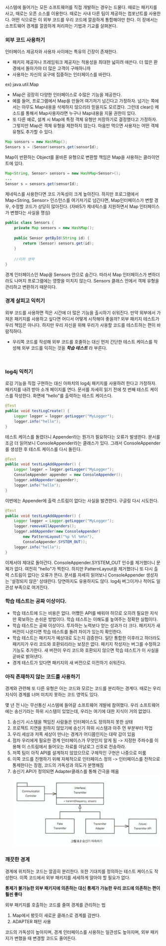 시스템에 들어가는 모든 소프트웨어를 직접 개발하는 경우는 드물다. 때로는 패키지를 사고, 때로는 오픈 소스를 이용한다. 때로는 사내 다른 팀이 제공하는 컴포넌트를 사용한다. 어떤 식으로든 이 외부 코드를 우리 코드에 깔끔하게 통합해야만 한다. 이 장에서는 소프트웨어 경계를 깔끔하게 처리하는 기법과 기교를 살펴본다. 

### 외부 코드 사용하기
인터페이스 제공자와 사용자 사이에는 특유의 긴장이 존재한다.
- 패키지 제공자나 프레임워크 제공자는 적용성을 최대한 넓히려 애쓴다. 더 많은 환경에서 돌아가야 더 많은 고객이 구매하니까
- 사용자는 자신의 요구에 집중하는 인터페이스를 바란다.


ex) java.util.Map
- Map은 굉장히 다양한 인터페이스로 수많은 기능을 제공한다.
- 예를 들어, 프로그램에서 Map을 만들어 여기저기 넘긴다고 가정하자. 넘기는 쪽에서는 아무도 Map내용을 삭제하지 않으리라 믿을지도 모르겠다. 그런데 clear() 메소드를 통해서 Map사용자라면 누구나 Map내용을 지울 권한이 있다.
- 또 다른 예로, 설계 시 Map에 특정 객체 유형만 저장하기로 결정했다고 가정하자. 그렇지만 Map은 객체 유형을 제한하지 않는다. 마음만 먹으면 사용자는 어떤 객체 유형도 추가할 수 있다.


```java
Map sonsors = new HashMap();
Sensors s = (Sensor)sensors.get(sonsorId);
```
Map이 반환하는 Object를 올바른 유형으로 변환할 책임은 Map을 사용하는 클라이언트에 있다. 


```java
Map<String, Sensor> sensors = new HashMap<Sensor>();
...
Sensor s = sensors.get(sensorId);
```
제네릭스를 사용한다면 코드 가독성이 크게 높아진다.
하지만 프로그램에서 Map<String, Sensor> 인스턴스를 여기저기로 넘긴다면, Map인터페이스가 변할 경우, 수정할 코드가 상당히 많아진다. (자바5가 제네릭스를 지원하면서 Map 인터페이스가 변했다는 사실을 명심)


```java
public class Sensors {
	private Map sensors = new HashMap();

	public Sensor getById(String id) {
		return (Sensor) sensors.get(id);
	}

	//이하 생략
}
```
경계 인터페이스인 Map을 Sensors 안으로 숨긴다. 따라서 Map 인터페이스가 변하더라도 나머지 프로그램에는 영향을 미치지 않는다. Sensors 클래스 안에서 객체 유형을 관리하고 변환하기 때문이다.
<br>


### 경계 살피고 익히기
외부 코드를 사용하면 적은 시간에 더 많은 기능을 출시하기 쉬워진다. 만약 외부에서 가져온 패키지를 사용하고 싶다면 어디서 어떻게 시작해야 좋을까? 외부 패키지 테스트가 우리 책임은 아니다. 하지만 우리 자신을 위해 우리가 사용할 코드를 테스트하는 편이 바람직하다.
- 우리쪽 코드를 작성해 외부 코드를 호줄하는 대신 먼저 간단한 테스트 케이스를 작성해 외부 코드를 익히는 것을 ***학습 테스트*** 라 부른다.
<br>


### log4j 익히기
로깅 기능을 직접 구현하는 대신 아파치의 log4j 패키지를 사용하려 한다고 가정하자. 패키지를 내려 받아 소개 페이지를 연다. 문서를 자세히 읽기 전에 첫 번째 테스트 케이스를 작성한다. 화면에 "hello"를 출력하는 테스트 케이스다.

```java
@Test
public void testLogCreate() {
	Logger logger = logger.getLogger("MyLogger");
	logger.info("hello");
}
```
테스트 케이스를 돌렸더니 Appender라는 뭔가가 필요하다는 오류가 발생한다.
문서를 조금 더 읽어보니 ConsoleAppender라는 클래스가 있다. 그래서 ConsoleAppender를 생성한 후 테스트 케이스를 다시 돌린다.


```java
@Test
public void testLogAddAppender() {
	Logger logger = logger.getLogger("MyLogger");
	ConsoleAppender appender = new ConsoleAppender();
	logger.addAppender(appender);
	logger.info("hello");
}
```
이번에는 Appender에 출력 스트림이 없다는 사실을 발견한다. 구글링 다시 시도한다.


```java
@Test
public void testLogAddAppender() {
	Logger logger = Logger.getLogger("MyLogger");
	logger.removeAllAppenders();
	logger.addAppender(new ConsoleAppender(
		new PatternLayout("%p %t %m%n"),
		ConsoleAppender.SYSTEM_OUT));
	logger.info("hello");
}
```
이제서야 제대로 돌아간다. ConsoleAppender.SYSTEM_OUT 인수를 제거했더니 문제가 없다. 여전히 "hello"가 찍힌다. 하지만 PatternLayout을 제거했더니 또 다시 출력 스트림이 없다는 오류가 뜬다. 문서를 자세히 읽어보니  ConsoleAppender 생성자는 '설정되지 않은' 상태란다. 당연하지도 유용하지도 않다. log4j 버그이거나 적어도 일관성 부족으로 여겨진다.


### 학습 테스트는 공짜 이상이다.
- 학습 테스트에 드는 비용은 없다. 어쨌든 API를 배워야 하므로 오히려 필요한 지식만 확보하는 손쉬운 방법이다. 학습 테스트는 이해도를 높여주는 정확한 실험이다.
- 학습 테스트는 공짜 이상이다. 투자하는 노력보다 얻는 성과가 더 크다. 패키지가 새 버전이 나온다면 학습 테스트를 돌려 차이가 있는지 확인한다.
- 학습 테스트는 패키지가 예상대로 도는지 검증한다. 일단 통합한 이후라고 하더라도 패키지가 우리 코드와 호환되리라는 보장은 없다. 패키지 작성자는 버그를 수정하고 기능도 추가한다. 새 버전이 우리 코드와 호환되지 않으면 학습 테스트가 이 사실을 곧바로 밝혀낸다.
- 경계 테스트가 있다면 패키지의 새 버전으로 이전하기 쉬워진다.


### 아직 존재하지 않는 코드를 사용하기
경계와 관련해 또 다른 유형은 아는 코드와 모르는 코드를 분리하는 경계다. 때로는 우리 지식이 경계를 너머 미치지 못하는 코드 영역도 있다.


몇 년 전 나는 무선통신 시스템에 들어갈 소프트웨어 개발에 참여했다. 우리 소프트웨어에는 송신기라는 하위 시스템이 있었는데, 우리는 여기에 대한 지식이 거의 없었다.
1. 송신기 시스템을 책임진 사람들은 인터페이스도 정의하지 못한 상태
2. 프로젝트 지연을 원하지 않았기에 송신기 하위 시스템과 아주 먼 부분부터 작업
3. 우리 세상과 저쪽 세상이 만나는 경계가 어디쯤인지는 대략 감이 있음
4. 점차 우리에게 필요한 경계 인터페이스가 무엇인지 알게 됨 -> 지정한 주파수를 이용해 이 스트림에서 들어오는 자료를 아날로그 신호로 전송하라.
5. 저쪽 팀이 아직 API를 설계하지 않았으므로 구체적인 구현은 나중으로 미룸
6. 이쪽 코드를 진행하기 위해 자체적으로 인터페이스 정의 -> 인터페이스를 전적으로 통제한다는 장점, 코드의 가독성과 의도가 분명해짐
7. 송신기 API가 정의되면 Adapter클래스를 통해 간극을 메움
![img1](../img/transmitterPrediction.png)


### 깨끗한 경계
경계에 위치하는 코드는 깔끔히 분리한다. 또한 기대치를 정의하는 테스트 케이스도 작성한다. 이쪽 코드에서 외부 패키지를 세세하게 알아야 할 필요가 없다.


**통제가 불가능한 외부 패키지에 의존하는 대신 통제가 가능한 우리 코드에 의존하는 편이 훨씬 좋다**


외부 패키지를 호출하는 코드를 줄여 경계를 관리하는 법
1. Map에서 봤듯이 새로운 클래스로 경계를 감싼다.
2. ADAPTER 패턴 사용

코드의 가독성이 높아지며, 경계 인터페이스를 사용하는 일관성도 높아지며, 외부 패키지가 변했을 때 변경할 코드도 줄어든다. 
